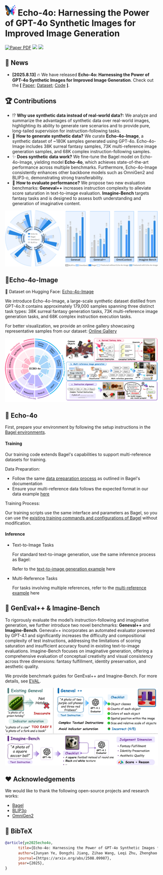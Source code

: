 # <img src="assets/logo.png" alt="Echo-4o Logo" width="35" height="35"> Echo-4o: Harnessing the Power of GPT-4o Synthetic Images for Improved Image Generation
<a href="https://arxiv.org/abs/2508.09987" target="_blank"><img src="https://img.shields.io/badge/arXiv-arXiv-red?style=badge&logo=arXiv" alt="Paper PDF" height="25"></a>
<a href='https://huggingface.co/datasets/Yejy53/Echo-4o-Image'><img src='https://img.shields.io/badge/%F0%9F%A4%97%20Hugging%20Face-Dataset-yellow' height="25"></a>
<a href='https://yejy53.github.io/Echo-4o/'><img src='https://img.shields.io/badge/🖼️ Website-Gallery-blue' height="25"></a>


## 📰 News

* **[2025.8.13]**  🔥 We have released **Echo-4o: Harnessing the Power of GPT-4o Synthetic Images for Improved Image Generation**. Check out the **[** [Paper](https://arxiv.org/pdf/2504.02782); [Dataset](https://huggingface.co/datasets/Yejy53/Echo-4o-Image); [Code](https://github.com/yejy53/Echo-4o/edit/main/README.md) **]**. 


## 🏆 Contributions

* ⁉️ **Why use synthetic data instead of real-world data?:** We analyze and summarize the advantages of synthetic data over real-world images, highlighting its ability to generate rare scenarios and to provide pure, long-tailed supervision for instruction-following tasks.
* 🔧 **How to generate synthetic data?**  We curate **Echo-4o-Image**, a synthetic dataset of ~180K samples generated using GPT-4o. Echo-4o-Image includes 38K surreal fantasy samples, 73K multi-reference image generation samples, and 68K complex instruction-following samples.
* ✨ **Does synthetic data work?** We fine-tune the Bagel model on Echo-4o-Image, yielding model **Echo-4o**, which achieves state-of-the-art performance across multiple benchmarks. Furthermore, Echo-4o-Image consistently enhances other backbone models such as OmniGen2 and BLIP3-o, demonstrating strong transferability.
* 📐 **How to evaluate performance?** We propose two new evaluation benchmarks: **Geneval++** increases instruction complexity to alleviate score saturation in text-to-image evaluation. **Imagine-Bench** targets fantasy tasks and is designed to assess both understanding and generation of imaginative content.

![radar](assets/radar.jpg)

## 🎨Echo-4o-Image

🔗 Dataset on Hugging Face: [Echo-4o-Image](https://huggingface.co/datasets/Yejy53/Echo-4o-Image)

We introduce Echo-4o-Image, a large-scale synthetic dataset distilled from GPT-4o.It contains approximately 179,000 samples spanning three distinct task types: 38K surreal fantasy generation tasks, 73K multi-reference image generation tasks, and 68K complex instruction execution tasks. 

For better visualization, we provide an online gallery showcasing representative samples from our dataset: [Online Gallery](https://yejy53.github.io/Echo-4o/)

<img src="assets/data_curation.jpg" alt="dataset" width="800">


## 🤖 Echo-4o
First, prepare your environment by following the setup instructions in the [Bagel environments](https://github.com/bytedance-seed/BAGEL?tab=readme-ov-file#:~:text=1%EF%B8%8F%E2%83%A3-,Set%20up%20environment,-git%20clone%20https).

#### Training

Our training code extends Bagel's capabilities to support multi-reference datasets for training.

Data Preparation:

- Follow the same [data preparation process](https://github.com/ByteDance-Seed/Bagel/blob/main/TRAIN.md#data-prepration) as outlined in Bagel's documentation 
- Ensure your multi-reference data follows the expected format in our data example [here]()

Training Process: 

Our training scripts use the same interface and parameters as Bagel, so you can use the [existing training commands and configurations of Bagel](https://github.com/ByteDance-Seed/Bagel/blob/main/TRAIN.md#training) without modification.

#### Inference

+ Text-to-Image Tasks

  For standard text-to-image generation, use the same inference process as Bagel:

  Refer to the [text-to-image generation example](inference.ipynb) here

+ Multi-Reference Tasks

  For tasks involving multiple references, refer to the [multi-reference example](inference_multiref.ipynb) here



## 📏 GenEval++ & Imagine-Bench

To rigorously evaluate the model’s instruction-following and imaginative generation, we further introduce two novel benchmarks: **Geneval++** and **Imagine-Bench**. Geneval++ incorporates an automated evaluator powered by GPT-4.1 and significantly increases the difficulty and compositional complexity of test instructions, addressing the limitations of scoring saturation and insufficient accuracy found in existing text-to-image evaluations. Imagine-Bench focuses on imaginative generation, offering a comprehensive evaluation of conceptual creativity and visual consistency across three dimensions: fantasy fulfillment, identity preservation, and aesthetic quality.

We provide benchmark guides for GenEval++ and Imagine-Bench. For more details, see [EVAL](EVAL.md).

<img src="assets/benchmark.jpg" alt="benchmark" width="800">


## ❤️ Acknowledgements

We would like to thank the following open-source projects and research works:

* [Bagel](https://github.com/ByteDance-Seed/Bagel)
* [BLIP3o](https://github.com/JiuhaiChen/BLIP3o)
* [OmniGen2](https://github.com/VectorSpaceLab/OmniGen2?tab=readme-ov-file)


## 📕 BibTeX 

```bib
@article{ye2025echo4o,
      title={Echo-4o: Harnessing the Power of GPT-4o Synthetic Images for Improved Image Generation}, 
      author={Junyan Ye, Dongzhi Jiang, Zihao Wang, Leqi Zhu, Zhenghao Hu, Zilong Huang, Jun He, Zhiyuan Yan, Jinghua Yu, Hongsheng Li, Conghui He, Weijia Li},
      journal={https://arxiv.org/abs/2508.09987},
      year={2025},
}
```